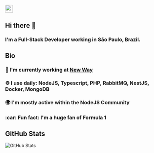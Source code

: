 <p>
    <a href="https://www.linkedin.com/in/marcelo-alberico-macedo-23639630/">
        <img src="https://img.shields.io/badge/linkedin-%230077B5.svg?&style=for-the-badge&logo=linkedin&logoColor=white" height=25>
    </a> 
</p>

<h2>Hi there 👋</h2>
<h3>I'm a Full-Stack Developer working in São Paulo, Brazil.</h3>

<h2>Bio</h2>
<h3>🏢 I'm currently working at <a href="https://gruponewway.com.br">New Way</a></h3>
<h3>⚙️ I use daily: NodeJS, Typescript, PHP, RabbitMQ, NestJS, Docker, MongoDB</h3>
<h3>🌍 I'm mostly active within the NodeJS Community</h3>
<h3>:car: Fun fact: I'm a huge fan of Formula 1</h3>

<h2>GitHub Stats</h2>
<p><img src="https://github-readme-stats.vercel.app/api?username=marcelo3macedo&amp;show_icons=true" alt="GitHub Stats"></p>